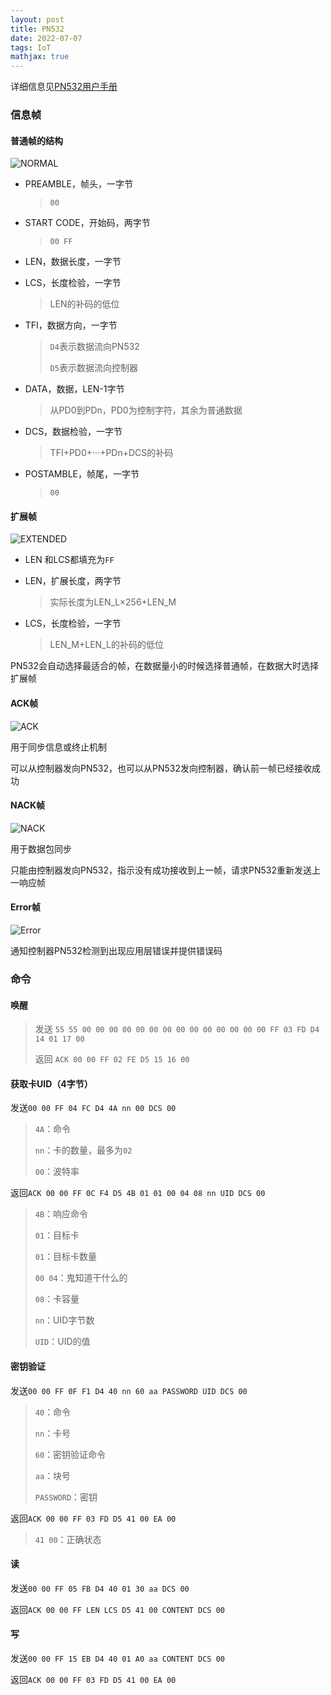 ```yaml
---
layout: post
title: PN532
date: 2022-07-07
tags: IoT
mathjax: true
---
```


详细信息见[PN532用户手册](https://sirmegamu.github.io/others/pn532um.pdf)

### 信息帧

#### 普通帧的结构

![NORMAL](https://megamu.icu/images/posts/2022-07-07/1.png)


- PREAMBLE，帧头，一字节

  > `00`

- START CODE，开始码，两字节

  > `00 FF`

- LEN，数据长度，一字节

- LCS，长度检验，一字节

  > LEN的补码的低位

- TFI，数据方向，一字节

  > `D4`表示数据流向PN532
  >
  > `D5`表示数据流向控制器

- DATA，数据，LEN-1字节

  > 从PD0到PDn，PD0为控制字符，其余为普通数据

- DCS，数据检验，一字节

  > TFI+PD0+···+PDn+DCS的补码

- POSTAMBLE，帧尾，一字节

  > `00`

#### 扩展帧

![EXTENDED](https://megamu.icu/images/posts/2022-07-07/2.png)

- LEN 和LCS都填充为`FF`

- LEN，扩展长度，两字节

  > 实际长度为LEN_L×256+LEN_M

- LCS，长度检验，一字节

  > LEN_M+LEN_L的补码的低位

PN532会自动选择最适合的帧，在数据量小的时候选择普通帧，在数据大时选择扩展帧

#### ACK帧

![ACK](https://megamu.icu/images/posts/2022-07-07/3.png)

用于同步信息或终止机制

可以从控制器发向PN532，也可以从PN532发向控制器，确认前一帧已经接收成功

#### NACK帧

![NACK](https://megamu.icu/images/posts/2022-07-07/4.png)

用于数据包同步

只能由控制器发向PN532，指示没有成功接收到上一帧，请求PN532重新发送上一响应帧

#### Error帧

![Error](https://megamu.icu/images/posts/2022-07-07/5.png)

通知控制器PN532检测到出现应用层错误并提供错误码



### 命令

#### 唤醒

> 发送 `55 55 00 00 00 00 00 00 00 00 00 00 00 00 00 00 FF 03 FD D4 14 01 17 00`
>
> 返回 `ACK 00 00 FF 02 FE D5 15 16 00`

#### 获取卡UID（4字节）

发送`00 00 FF 04 FC D4 4A nn 00 DCS 00`

> `4A`：命令
>
> `nn`：卡的数量，最多为`02`
>
> `00`：波特率

返回`ACK 00 00 FF 0C F4 D5 4B 01 01 00 04 08 nn UID DCS 00`

> `4B`：响应命令
>
> `01`：目标卡
>
> `01`：目标卡数量
>
> `00 04`：鬼知道干什么的
>
> `08`：卡容量
>
> `nn`：UID字节数
>
> `UID`：UID的值

#### 密钥验证

发送`00 00 FF 0F F1 D4 40 nn 60 aa PASSWORD UID DCS 00`

> `40`：命令
>
> `nn`：卡号
>
> `60`：密钥验证命令
>
> `aa`：块号
>
> `PASSWORD`：密钥

返回`ACK 00 00 FF 03 FD D5 41 00 EA 00 `

> `41 00`：正确状态

#### 读

发送`00 00 FF 05 FB D4 40 01 30 aa DCS 00`

返回`ACK 00 00 FF LEN LCS D5 41 00 CONTENT DCS 00 `

#### 写

发送`00 00 FF 15 EB D4 40 01 A0 aa CONTENT DCS 00 `

返回`ACK 00 00 FF 03 FD D5 41 00 EA 00 `
